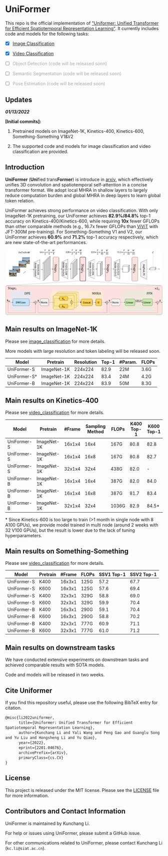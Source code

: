 # UniFormer

This repo is the official implementation of  ["Uniformer: Unified Transformer for Efficient Spatiotemporal Representation Learning"](https://arxiv.org/abs/2201.04676). It currently includes code and models for the following tasks:

- [x]  [Image Classification](image_classification)

- [x]  [Video Classification](video_classification)

- [ ]  <font color= #A6ACAF>Object Detection (code will be released soon)</font>

- [ ]  <font color= #A6ACAF>Semantic Segmentation (code will be released soon)</font>

- [ ]  <font color= #A6ACAF>Pose Estimation (code will be released soon)</font>

  

## Updates

***01/13/2022***

**\[Initial commits\]:**

1. Pretrained models on ImageNet-1K, Kinetics-400, Kinetics-600, Something-Something V1&V2

2. The supported code and models for image classification and video classification are provided.

   

## Introduction

**UniFormer** (**Uni**fied trans**Former**) is introduce in [arxiv](https://arxiv.org/abs/2201.04676), which effectively unifies 3D convolution and spatiotemporal self-attention in a concise transformer format. We adopt local MHRA in shallow layers to largely reduce computation burden and global MHRA in deep layers to learn global token relation. 

UniFormer achieves strong performance on video classification. With only ImageNet-1K pretraining,  our UniFormer achieves **82.9%/84.8%** top-1 accuracy on Kinetics-400/Kinetics-600, while requiring **10x** fewer GFLOPs than other comparable methods (e.g., 16.7x fewer GFLOPs than [ViViT](https://openaccess.thecvf.com/content/ICCV2021/papers/Arnab_ViViT_A_Video_Vision_Transformer_ICCV_2021_paper.pdf) with JFT-300M pre-training). For Something-Something V1 and V2, our UniFormer achieves **60.9%** and **71.2%** top-1 accuracy respectively, which are new state-of-the-art performances. 

![teaser](figures/framework.png)

## Main results on ImageNet-1K

Please see [image_classification](image_classification)  for more details.

More models with large resolution and token labeling will be released  soon.

| Model        | Pretrain    | Resolution | Top-1 | #Param. | FLOPs |
| ------------ | ----------- | ---------- | ----- | ------- | ----- |
| UniFormer-S  | ImageNet-1K | 224x224    | 82.9  | 22M     | 3.6G  |
| UniFormer-S† | ImageNet-1K | 224x224    | 83.4  | 24M     | 4.2G  |
| UniFormer-B  | ImageNet-1K | 224x224    | 83.9  | 50M     | 8.3G  |

## Main results on Kinetics-400

Please see [video_classification](video_classification)  for more details.

| Model       | Pretrain    | #Frame | Sampling Method | FLOPs | K400 Top-1 | K600 Top-1 |
| ----------- | ----------- | ------ | --------------- | ----- | ---------- | ---------- |
| UniFormer-S | ImageNet-1K | 16x1x4 | 16x4            | 167G  | 80.8       | 82.8       |
| UniFormer-S | ImageNet-1K | 16x1x4 | 16x8            | 167G  | 80.8       | 82.7       |
| UniFormer-S | ImageNet-1K | 32x1x4 | 32x4            | 438G  | 82.0       | -          |
| UniFormer-B | ImageNet-1K | 16x1x4 | 16x4            | 387G  | 82.0       | 84.0       |
| UniFormer-B | ImageNet-1K | 16x1x4 | 16x8            | 387G  | 81.7       | 83.4       |
| UniFormer-B | ImageNet-1K | 32x1x4 | 32x4            | 1036G | 82.9       | 84.5*      |

\* Since Kinetics-600 is too large to train (>1 month in single node with 8 A100 GPUs), we provide model trained in multi node (around 2 weeks with 32 V100 GPUs), but the result is lower due to the lack of tuning hyperparameters.

## Main results on Something-Something

Please see [video_classification](video_classification)  for more details.

| Model       | Pretrain | #Frame | FLOPs | SSV1 Top-1 | SSV2 Top-1 |
| ----------- | -------- | ------ | ----- | ---------- | ---------- |
| UniFormer-S | K400     | 16x3x1 | 125G  | 57.2       | 67.7       |
| UniFormer-S | K600     | 16x3x1 | 125G  | 57.6       | 69.4       |
| UniFormer-S | K400     | 32x3x1 | 329G  | 58.8       | 69.0       |
| UniFormer-S | K600     | 32x3x1 | 329G  | 59.9       | 70.4       |
| UniFormer-B | K400     | 16x3x1 | 290G  | 59.1       | 70.4       |
| UniFormer-B | K600     | 16x3x1 | 290G  | 58.8       | 70.2       |
| UniFormer-B | K400     | 32x3x1 | 777G  | 60.9       | 71.1       |
| UniFormer-B | K600     | 32x3x1 | 777G  | 61.0       | 71.2       |

## Main results on downstream tasks

We have conducted extensive experiments on downstream tasks and achieved comparable results with SOTA models.

Code and models will be released in two weeks.

##  Cite Uniformer

If you find this repository useful, please use the following BibTeX entry for citation.

```
@misc{li2022uniformer,
      title={Uniformer: Unified Transformer for Efficient Spatiotemporal Representation Learning}, 
      author={Kunchang Li and Yali Wang and Peng Gao and Guanglu Song and Yu Liu and Hongsheng Li and Yu Qiao},
      year={2022},
      eprint={2201.04676},
      archivePrefix={arXiv},
      primaryClass={cs.CV}
}
```

## License

This project is released under the MIT license. Please see the [LICENSE](LICENSE) file for more information.

## Contributors and Contact Information

UniFormer is maintained by Kunchang Li.

For help or issues using UniFormer, please submit a GitHub issue.

For other communications related to UniFormer, please contact Kunchang Li (`kc.li@siat.ac.cn`). 
